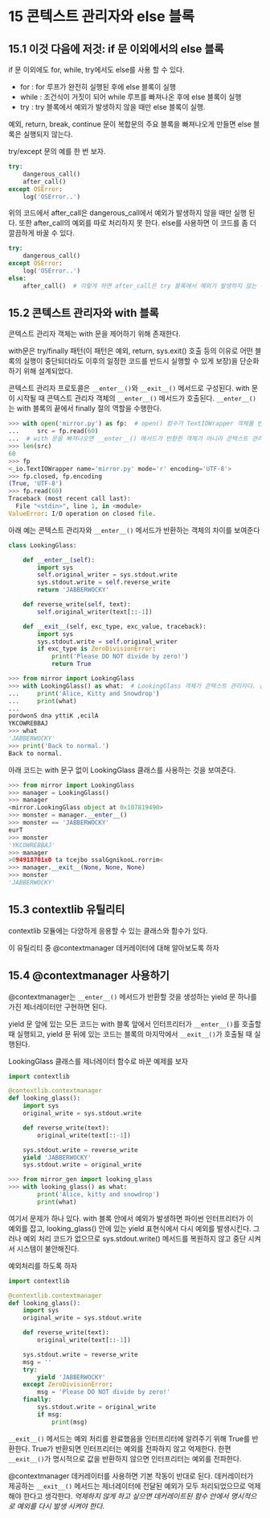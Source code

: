 # 15 콘텍스트 관리자와 else 블록

## 15.1 이것 다음에 저것: if 문 이외에서의 else 블록

if 문 이외에도 for, while, try에서도 else를 사용 할 수 있다.

- for : for 루프가 완전히 실행된 후에 else 블록이 실행
- while : 조건식이 거짓이 되어 while 루프를 빠져나온 후에 else 블록이 실행
- try : try 블록에서 예외가 발생하지 않을 때만 else 블록이 실행.

예외, return, break, continue 문이 복합문의 주요 블록을 빠져나오게 만들면 else 블록은 실행되지 않는다.

try/except 문의 예를 한 번 보자.

```python
try:
    dangerous_call()
    after_call()
except OSError:
    log('OSError..')
```

위의 코드에서 after_call은 dangerous_call에서 예외가 발생하지 않을 때만 실행 된다. 또한 after_call의 예외를 따로 처리하지 못 한다. else를 사용하면 이 코드를 좀 더 깔끔하게 바꿀 수 있다.

```python
try:
    dangerous_call()
except OSError:
    log('OSError..')
else:
    after_call()  # 이렇게 하면 after_call은 try 블록에서 예외가 발생하지 않는 경우에만 실행된다.
```

## 15.2 콘텍스트 관리자와 with 블록

콘텍스트 관리자 객체는 with 문을 제어하기 위해 존재한다.

with문은 try/finally 패턴(이 패턴은 예외, return, sys.exit() 호출 등의 이유로 어떤 블록의 실행이 중단되더라도 이후의 일정한 코드를 반드시 실행할 수 있게 보장)을 단순화하기 위해 설계되었다.

콘텍스트 관리자 프로토콜은 `__enter__()`와 `__exit__()` 메서드로 구성된다. with 문이 시작될 때 콘텍스트 관리자 객체의 `__enter__()` 메서드가 호출된다. `__enter__()`는 with 블록의 끝에서 finally 절의 역할을 수행한다.

```python
>>> with open('mirror.py') as fp:  # open() 함수가 TextIOWrapper 객체를 반환하고, 이 객체의 __enter__() 메서드는 self를 반환한다. 이때 as 절에 있는 타깃 변수의 값은 __enter__() 메서드의 결과이다.
...     src = fp.read(60)
...  # with 문을 빠져나오면 __enter__() 메서드가 반환한 객체가 아니라 콘텍스트 관리자 객체의 __exit__() 메서드가 호출된다.
>>> len(src)
60
>>> fp
<_io.TextIOWrapper name='mirror.py' mode='r' encoding='UTF-8'>
>>> fp.closed, fp.encoding
(True, 'UTF-8')
>>> fp.read(60)
Traceback (most recent call last):
  File "<stdin>", line 1, in <module>
ValueError: I/O operation on closed file.
```

아래 예는 콘텍스트 관리자와 `__enter__()` 메서드가 반환하는 객체의 차이를 보여준다

```python
class LookingGlass:

    def __enter__(self):
        import sys
        self.original_writer = sys.stdout.write
        sys.stdout.write = self.reverse_write
        return 'JABBERWOCKY'

    def reverse_write(self, text):
        self.original_writer(text[::-1])

    def __exit__(self, exc_type, exc_value, traceback):
        import sys
        sys.stdout.write = self.original_writer
        if exc_type is ZeroDivisionError:
            print('Please DO NOT divide by zero!')
            return True
```

```python
>>> from mirror import LookingGlass
>>> with LookingGlass() as what:  # LookingGlass 객체가 콘텍스트 관리자다. 콘텍스트 관리자의 __enter__() 메서드를 호출해서 반환된 값을 what에 바인딩한다.
...     print('Alice, Kitty and Snowdrop')
...     print(what)
...
pordwonS dna yttiK ,ecilA
YKCOWREBBAJ
>>> what
'JABBERWOCKY'
>>> print('Back to normal.')
Back to normal.
```

아래 코드는 with 문구 없이 LookingGlass 클래스를 사용하는 것을 보여준다.

```python
>>> from mirror import LookingGlass
>>> manager = LookingGlass()
>>> manager
<mirror.LookingGlass object at 0x107819490>
>>> monster = manager.__enter__()
>>> monster == 'JABBERWOCKY'
eurT
>>> monster
'YKCOWREBBAJ'
>>> manager
>094918701x0 ta tcejbo ssalGgnikooL.rorrim<
>>> manager.__exit__(None, None, None)
>>> monster
'JABBERWOCKY'
```

## 15.3 contextlib 유틸리티

contextlib 모듈에는 다양하게 응용할 수 있는 클래스와 함수가 있다.

이 유틸리티 중 @contextmanager 데커레이터에 대해 알아보도록 하자

## 15.4 @contextmanager 사용하기

@contextmanager는 `__enter__()` 메서드가 반환할 것을 생성하는 yield 문 하나를 가진 제너레이터만 구현하면 된다.

yield 문 앞에 있는 모든 코드는 with 블록 앞에서 인터프리터가 `__enter__()`를 호출할 때 실행되고, yield 문 뒤에 있는 코드는 블록의 마지막에서 `__exit__()`가 호출될 때 실행된다.

LookingGlass 클래스를 제너레이터 함수로 바꾼 예제를 보자

```python
import contextlib

@contextlib.contextmanager
def looking_glass():
    import sys
    original_write = sys.stdout.write

    def reverse_write(text):
        original_write(text[::-1])

    sys.stdout.write = reverse_write
    yield 'JABBERWOCKY'
    sys.stdout.write = original_write

>>> from mirror_gen import looking_glass
>>> with looking_glass() as what:
        print('Alice, kitty and snowdrop')
        print(what)
```

여기서 문제가 하나 있다. with 블록 안에서 예외가 발생하면 파이썬 인터프리터가 이 예외를 잡고, looking_glass() 안에 있는 yield 표현식에서 다시 예외를 발생시킨다. 그러나 예외 처리 코드가 없으므로 sys.stdout.write() 메서드를 복원하지 않고 중단 시켜서 시스템이 불안해진다.

예외처리를 하도록 하자

```python
import contextlib

@contextlib.contextmanager
def looking_glass():
    import sys
    original_write = sys.stdout.write

    def reverse_write(text):
        original_write(text[::-1])

    sys.stdout.write = reverse_write
    msg = ''
    try:
        yield 'JABBERWOCKY'
    except ZeroDivisionError:
        msg = 'Please DO NOT divide by zero!'
    finally:
        sys.stdout.write = original_write
        if msg:
            print(msg)
```

`__exit__()` 메서드는 예외 처리를 완료했음을 인터프리터에 알려주기 위해 True를 반환한다. True가 반환되면 인터프리터는 예외를 전파하지 않고 억제한다. 한편 `__exit__()`가 명시적으로 값을 반환하지 않으면 인터프리터는 예외를 전파한다.

@contextmanager 데커레이터를 사용하면 기본 작동이 반대로 된다.
데커레이터가 제공하는 `__exit__()` 메서드는 제너레이터에 전달된 예외가 모두 처리되었으므로 억제해야 한다고 생각한다. _억제하지 않게 하고 싶으면 데커레이트된 함수 안에서 명시적으로 예외를 다시 발생 시켜야 한다._
